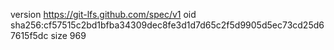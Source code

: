 version https://git-lfs.github.com/spec/v1
oid sha256:cf57515c2bd1bfba34309dec8fe3d1d7d65c2f5d9905d5ec73cd25d67615f5dc
size 969
